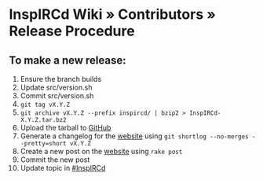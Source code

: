 # InspIRCd Wiki &raquo; Contributors &raquo; Release Procedure

## To make a new release:

1. Ensure the branch builds
2. Update src/version.sh
3. Commit src/version.sh
4. `git tag vX.Y.Z`
5. `git archive vX.Y.Z --prefix inspircd/ | bzip2 > InspIRCd-X.Y.Z.tar.bz2`
6. Upload the tarball to [GitHub](https://github.com/inspircd/inspircd)
7. Generate a changelog for the [website](https://github.com/inspircd/inspircd.github.com) using `git shortlog --no-merges --pretty=short vX.Y.Z`
8. Create a new post on the [website](https://github.com/inspircd/inspircd.github.com) using `rake post`
9. Commit the new post
10. Update topic in [#InspIRCd](irc://irc.chatspike.net/inspircd)
